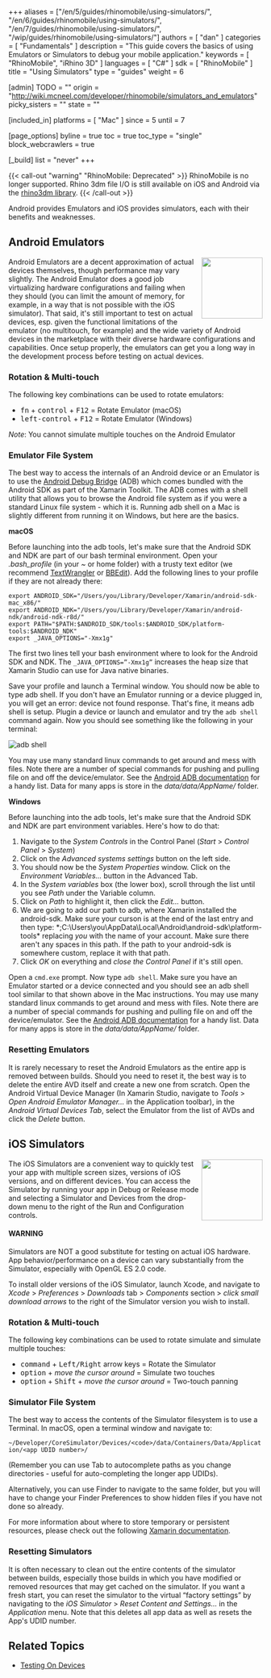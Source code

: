 +++
aliases = ["/en/5/guides/rhinomobile/using-simulators/", "/en/6/guides/rhinomobile/using-simulators/", "/en/7/guides/rhinomobile/using-simulators/", "/wip/guides/rhinomobile/using-simulators/"]
authors = [ "dan" ]
categories = [ "Fundamentals" ]
description = "This guide covers the basics of using Emulators or Simulators to debug your mobile application."
keywords = [ "RhinoMobile", "iRhino 3D" ]
languages = [ "C#" ]
sdk = [ "RhinoMobile" ]
title = "Using Simulators"
type = "guides"
weight = 6

[admin]
TODO = ""
origin = "http://wiki.mcneel.com/developer/rhinomobile/simulators_and_emulators"
picky_sisters = ""
state = ""

[included_in]
platforms = [ "Mac" ]
since = 5
until = 7

[page_options]
byline = true
toc = true
toc_type = "single"
block_webcrawlers = true

[_build]
list = "never"
+++

{{< call-out "warning" "RhinoMobile: Deprecated" >}}
RhinoMobile is no longer supported. Rhino 3dm file I/O is still available on iOS and Android via the [rhino3dm library](https://github.com/mcneel/rhino3dm).
{{< /call-out >}}
 
Android provides Emulators and iOS provides simulators, each with their benefits and weaknesses.

## Android Emulators

<img align="right" src="/images/using-simulators-01.png" width="121">

Android Emulators are a decent approximation of actual devices themselves, though performance may vary slightly. The Android Emulator does a good job virtualizing hardware configurations and failing when they should (you can limit the amount of memory, for example, in a way that is not possible with the iOS simulator). That said, it's still important to test on actual devices, esp. given the functional limitations of the emulator (no multitouch, for example) and the wide variety of Android devices in the marketplace with their diverse hardware configurations and capabilities. Once setup properly, the emulators can get you a long way in the development process before testing on actual devices.

### Rotation & Multi-touch

The following key combinations can be used to rotate emulators:

- <kbd>fn</kbd> + <kbd>control</kbd> + <kbd>F12</kbd> = Rotate Emulator (macOS)
- <kbd>left-control</kbd> + <kbd>F12</kbd> = Rotate Emulator (Windows)

*Note*: You cannot simulate multiple touches on the Android Emulator

### Emulator File System

The best way to access the internals of an Android device or an Emulator is to use the [Android Debug Bridge](http://developer.android.com/tools/help/adb.html) (ADB) which comes bundled with the Android SDK as part of the Xamarin Toolkit. The ADB comes with a shell utility that allows you to browse the Android file system as if you were a standard Linux file system - which it is. Running adb shell on a Mac is slightly different from running it on Windows, but here are the basics.

**macOS**

Before launching into the adb tools, let's make sure that the Android SDK and NDK are part of our bash terminal environment. Open your *.bash_profile* (in your *~* or home folder) with a trusty text editor (we recommend [TextWrangler](http://www.barebones.com/products/textwrangler/) or [BBEdit](http://www.barebones.com/products/bbedit/)). Add the following lines to your profile if they are not already there:

```
export ANDROID_SDK="/Users/you/Library/Developer/Xamarin/android-sdk-mac_x86/"
export ANDROID_NDK="/Users/you/Library/Developer/Xamarin/android-ndk/android-ndk-r8d/"
export PATH="$PATH:$ANDROID_SDK/tools:$ANDROID_SDK/platform-tools:$ANDROID_NDK"
export _JAVA_OPTIONS="-Xmx1g"
```

The first two lines tell your bash environment where to look for the Android SDK and NDK. The `_JAVA_OPTIONS=”-Xmx1g”` increases the heap size that Xamarin Studio can use for Java native binaries.

Save your profile and launch a Terminal window. You should now be able to type adb shell. If you don't have an Emulator running or a device plugged in, you will get an error: device not found response. That's fine, it means adb shell is setup. Plugin a device or launch and emulator and try the `adb shell` command again. Now you should see something like the following in your terminal:

![adb shell](/images/using-simulators-02.png)

You may use many standard linux commands to get around and mess with files. Note there are a number of special commands for pushing and pulling file on and off the device/emulator. See the [Android ADB documentation](http://developer.android.com/tools/help/adb.html) for a handy list. Data for many apps is store in the *data/data/AppName/* folder.

**Windows**

Before launching into the adb tools, let's make sure that the Android SDK and NDK are part environment variables. Here's how to do that:

1. Navigate to the *System Controls* in the Control Panel (*Start* > *Control Panel* > *System*)
1. Click on the *Advanced systems settings* button on the left side.
1. You should now be the *System Properties* window. Click on the *Environment Variables...* button in the Advanced Tab.
1. In the *System variables* box (the lower box), scroll through the list until you see *Path* under the Variable column.
1. Click on *Path* to highlight it, then click the *Edit...* button.
1. We are going to add our path to adb, where Xamarin installed the android-sdk. Make sure your curson is at the end of the last entry and then type: *;C:\Users\you\AppData\Local\Android\android-sdk\platform-tools\* replacing *you* with the name of your account. Make sure there aren't any spaces in this path. If the path to your android-sdk is somewhere custom, replace it with that path.
1. Click *OK* on everything and *close the Control Panel* if it's still open.

Open a `cmd.exe` prompt. Now type `adb shell`. Make sure you have an Emulator started or a device connected and you should see an adb shell tool similar to that shown above in the Mac instructions. You may use many standard linux commands to get around and mess with files. Note there are a number of special commands for pushing and pulling file on and off the device/emulator. See the [Android ADB documentation](http://developer.android.com/tools/help/adb.html) for a handy list. Data for many apps is store in the *data/data/AppName/* folder.

### Resetting Emulators

It is rarely necessary to reset the Android Emulators as the entire app is removed between builds. Should you need to reset it, the best way is to delete the entire AVD itself and create a new one from scratch. Open the Android Virtual Device Manager (In Xamarin Studio, navigate to *Tools* > *Open Android Emulator Manager...* in the Application toolbar), in the *Android Virtual Devices Tab*, select the Emulator from the list of AVDs and click the *Delete* button.

## iOS Simulators

<img align="right" src="/images/using-simulators-03.png" width="121">

The iOS Simulators are a convenient way to quickly test your app with multiple screen sizes, versions of iOS versions, and on different devices. You can access the Simulator by running your app in Debug or Release mode and selecting a Simulator and Devices from the drop-down menu to the right of the Run and Configuration controls.

<div class="bs-callout bs-callout-danger">
  <h4>WARNING</h4>
  <p>Simulators are NOT a good substitute for testing on actual iOS hardware. App behavior/performance on a device can vary substantially from the Simulator, especially with OpenGL ES 2.0 code.</p>
</div>

To install older versions of the iOS Simulator, launch Xcode, and navigate to *Xcode* > *Preferences* > *Downloads* tab > *Components* section > *click small download arrows* to the right of the Simulator version you wish to install.

### Rotation & Multi-touch

The following key combinations can be used to rotate simulate and simulate multiple touches:

- <kbd>command</kbd> + <kbd>Left/Right</kbd> arrow keys = Rotate the Simulator
- <kbd>option</kbd> + *move the cursor around* = Simulate two touches
- <kbd>option</kbd> + <kbd>Shift</kbd> + *move the cursor around* = Two-touch panning

### Simulator File System

The best way to access the contents of the Simulator filesystem is to use a Terminal. In macOS, open a terminal window and navigate to:

`~/Developer/CoreSimulator/Devices/<code>/data/Containers/Data/Application/<app UDID number>/`

(Remember you can use Tab to autocomplete paths as you change directories - useful for auto-completing the longer app UDIDs).

Alternatively, you can use Finder to navigate to the same folder, but you will have to change your Finder Preferences to show hidden files if you have not done so already.

For more information about where to store temporary or persistent resources, please check out the following [Xamarin documentation](http://docs.xamarin.com/guides/ios/application_fundamentals/working_with_the_file_system/).

### Resetting Simulators

It is often necessary to clean out the entire contents of the simulator between builds, especially those builds in which you have modified or removed resources that may get cached on the simulator. If you want a fresh start, you can reset the simulator to the virtual “factory settings” by navigating to the *iOS Simulator* > *Reset Content and Settings...* in the *Application* menu. Note that this deletes all app data as well as resets the App's UDID number.

## Related Topics

- [Testing On Devices](/guides/rhinomobile/testing-on-devices/)
